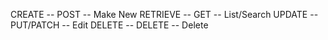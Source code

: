 CREATE -- POST -- Make New
RETRIEVE -- GET -- List/Search
UPDATE -- PUT/PATCH -- Edit
DELETE -- DELETE -- Delete


